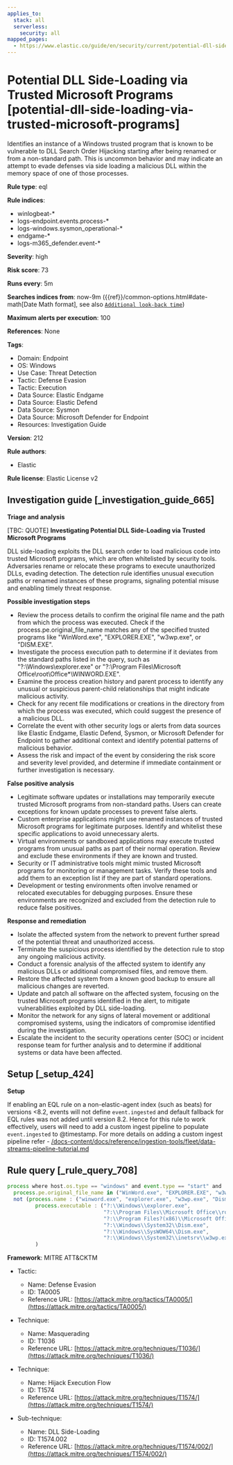 ```yaml
---
applies_to:
  stack: all
  serverless:
    security: all
mapped_pages:
  - https://www.elastic.co/guide/en/security/current/potential-dll-side-loading-via-trusted-microsoft-programs.html
---
```


# Potential DLL Side-Loading via Trusted Microsoft Programs [potential-dll-side-loading-via-trusted-microsoft-programs]

Identifies an instance of a Windows trusted program that is known to be vulnerable to DLL Search Order Hijacking starting after being renamed or from a non-standard path. This is uncommon behavior and may indicate an attempt to evade defenses via side loading a malicious DLL within the memory space of one of those processes.

**Rule type**: eql

**Rule indices**:

* winlogbeat-*
* logs-endpoint.events.process-*
* logs-windows.sysmon_operational-*
* endgame-*
* logs-m365_defender.event-*

**Severity**: high

**Risk score**: 73

**Runs every**: 5m

**Searches indices from**: now-9m ({{ref}}/common-options.html#date-math[Date Math format], see also [`Additional look-back time`](docs-content://solutions/security/detect-and-alert/create-detection-rule.md#rule-schedule))

**Maximum alerts per execution**: 100

**References**: None

**Tags**:

* Domain: Endpoint
* OS: Windows
* Use Case: Threat Detection
* Tactic: Defense Evasion
* Tactic: Execution
* Data Source: Elastic Endgame
* Data Source: Elastic Defend
* Data Source: Sysmon
* Data Source: Microsoft Defender for Endpoint
* Resources: Investigation Guide

**Version**: 212

**Rule authors**:

* Elastic

**Rule license**: Elastic License v2

## Investigation guide [_investigation_guide_665]

**Triage and analysis**

[TBC: QUOTE]
**Investigating Potential DLL Side-Loading via Trusted Microsoft Programs**

DLL side-loading exploits the DLL search order to load malicious code into trusted Microsoft programs, which are often whitelisted by security tools. Adversaries rename or relocate these programs to execute unauthorized DLLs, evading detection. The detection rule identifies unusual execution paths or renamed instances of these programs, signaling potential misuse and enabling timely threat response.

**Possible investigation steps**

* Review the process details to confirm the original file name and the path from which the process was executed. Check if the process.pe.original_file_name matches any of the specified trusted programs like "WinWord.exe", "EXPLORER.EXE", "w3wp.exe", or "DISM.EXE".
* Investigate the process execution path to determine if it deviates from the standard paths listed in the query, such as "?:\Windows\explorer.exe" or "?:\Program Files\Microsoft Office\root\Office*\WINWORD.EXE".
* Examine the process creation history and parent process to identify any unusual or suspicious parent-child relationships that might indicate malicious activity.
* Check for any recent file modifications or creations in the directory from which the process was executed, which could suggest the presence of a malicious DLL.
* Correlate the event with other security logs or alerts from data sources like Elastic Endgame, Elastic Defend, Sysmon, or Microsoft Defender for Endpoint to gather additional context and identify potential patterns of malicious behavior.
* Assess the risk and impact of the event by considering the risk score and severity level provided, and determine if immediate containment or further investigation is necessary.

**False positive analysis**

* Legitimate software updates or installations may temporarily execute trusted Microsoft programs from non-standard paths. Users can create exceptions for known update processes to prevent false alerts.
* Custom enterprise applications might use renamed instances of trusted Microsoft programs for legitimate purposes. Identify and whitelist these specific applications to avoid unnecessary alerts.
* Virtual environments or sandboxed applications may execute trusted programs from unusual paths as part of their normal operation. Review and exclude these environments if they are known and trusted.
* Security or IT administrative tools might mimic trusted Microsoft programs for monitoring or management tasks. Verify these tools and add them to an exception list if they are part of standard operations.
* Development or testing environments often involve renamed or relocated executables for debugging purposes. Ensure these environments are recognized and excluded from the detection rule to reduce false positives.

**Response and remediation**

* Isolate the affected system from the network to prevent further spread of the potential threat and unauthorized access.
* Terminate the suspicious process identified by the detection rule to stop any ongoing malicious activity.
* Conduct a forensic analysis of the affected system to identify any malicious DLLs or additional compromised files, and remove them.
* Restore the affected system from a known good backup to ensure all malicious changes are reverted.
* Update and patch all software on the affected system, focusing on the trusted Microsoft programs identified in the alert, to mitigate vulnerabilities exploited by DLL side-loading.
* Monitor the network for any signs of lateral movement or additional compromised systems, using the indicators of compromise identified during the investigation.
* Escalate the incident to the security operations center (SOC) or incident response team for further analysis and to determine if additional systems or data have been affected.


## Setup [_setup_424]

**Setup**

If enabling an EQL rule on a non-elastic-agent index (such as beats) for versions <8.2, events will not define `event.ingested` and default fallback for EQL rules was not added until version 8.2. Hence for this rule to work effectively, users will need to add a custom ingest pipeline to populate `event.ingested` to @timestamp. For more details on adding a custom ingest pipeline refer - [/docs-content/docs/reference/ingestion-tools/fleet/data-streams-pipeline-tutorial.md](docs-content://reference/ingestion-tools/fleet/data-streams-pipeline-tutorial.md)


## Rule query [_rule_query_708]

```js
process where host.os.type == "windows" and event.type == "start" and
  process.pe.original_file_name in ("WinWord.exe", "EXPLORER.EXE", "w3wp.exe", "DISM.EXE") and
  not (process.name : ("winword.exe", "explorer.exe", "w3wp.exe", "Dism.exe") or
         process.executable : ("?:\\Windows\\explorer.exe",
                               "?:\\Program Files\\Microsoft Office\\root\\Office*\\WINWORD.EXE",
                               "?:\\Program Files?(x86)\\Microsoft Office\\root\\Office*\\WINWORD.EXE",
                               "?:\\Windows\\System32\\Dism.exe",
                               "?:\\Windows\\SysWOW64\\Dism.exe",
                               "?:\\Windows\\System32\\inetsrv\\w3wp.exe")
         )
```

**Framework**: MITRE ATT&CKTM

* Tactic:

    * Name: Defense Evasion
    * ID: TA0005
    * Reference URL: [https://attack.mitre.org/tactics/TA0005/](https://attack.mitre.org/tactics/TA0005/)

* Technique:

    * Name: Masquerading
    * ID: T1036
    * Reference URL: [https://attack.mitre.org/techniques/T1036/](https://attack.mitre.org/techniques/T1036/)

* Technique:

    * Name: Hijack Execution Flow
    * ID: T1574
    * Reference URL: [https://attack.mitre.org/techniques/T1574/](https://attack.mitre.org/techniques/T1574/)

* Sub-technique:

    * Name: DLL Side-Loading
    * ID: T1574.002
    * Reference URL: [https://attack.mitre.org/techniques/T1574/002/](https://attack.mitre.org/techniques/T1574/002/)



